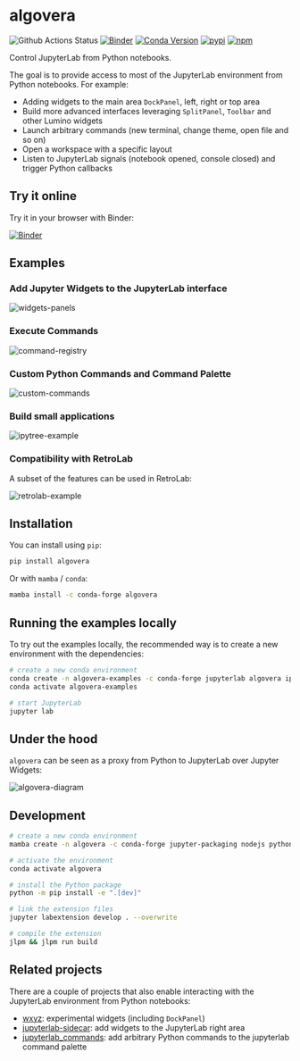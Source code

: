 # algovera

![Github Actions Status](https://github.com/jtpio/algovera/workflows/Build/badge.svg)
[![Binder](https://mybinder.org/badge_logo.svg)](https://mybinder.org/v2/gh/jtpio/algovera/stable?urlpath=lab/tree/examples/widgets.ipynb)
[![Conda Version](https://img.shields.io/conda/vn/conda-forge/algovera.svg)](https://anaconda.org/conda-forge/algovera)
[![pypi](https://img.shields.io/pypi/v/algovera.svg)](https://pypi.python.org/pypi/algovera)
[![npm](https://img.shields.io/npm/v/algovera.svg)](https://www.npmjs.com/package/algovera)

Control JupyterLab from Python notebooks.

The goal is to provide access to most of the JupyterLab environment from Python notebooks. For example:

- Adding widgets to the main area `DockPanel`, left, right or top area
- Build more advanced interfaces leveraging `SplitPanel`, `Toolbar` and other Lumino widgets
- Launch arbitrary commands (new terminal, change theme, open file and so on)
- Open a workspace with a specific layout
- Listen to JupyterLab signals (notebook opened, console closed) and trigger Python callbacks

## Try it online

Try it in your browser with Binder:

[![Binder](https://mybinder.org/badge_logo.svg)](https://mybinder.org/v2/gh/jtpio/algovera/stable?urlpath=lab/tree/examples/widgets.ipynb)

## Examples

### Add Jupyter Widgets to the JupyterLab interface

![widgets-panels](https://user-images.githubusercontent.com/591645/80025074-59104280-84e0-11ea-9766-0cb49cba285a.gif)

### Execute Commands

![command-registry](https://user-images.githubusercontent.com/591645/80026017-beb0fe80-84e1-11ea-842d-fa3bf5bc4a9b.gif)

### Custom Python Commands and Command Palette

![custom-commands](https://user-images.githubusercontent.com/591645/80026023-c1135880-84e1-11ea-9e83-fdb739659357.gif)

### Build small applications

![ipytree-example](https://user-images.githubusercontent.com/591645/80026006-b8bb1d80-84e1-11ea-87cc-86495186b938.gif)

### Compatibility with RetroLab

A subset of the features can be used in RetroLab:

![retrolab-example](https://user-images.githubusercontent.com/591645/141700044-3c39661a-8a9a-4e6b-a031-03724e0df25b.gif)

## Installation

You can install using `pip`:

```bash
pip install algovera
```

Or with `mamba` / `conda`:

```bash
mamba install -c conda-forge algovera
```

## Running the examples locally

To try out the examples locally, the recommended way is to create a new environment with the dependencies:

```bash
# create a new conda environment
conda create -n algovera-examples -c conda-forge jupyterlab algovera ipytree bqplot ipywidgets numpy
conda activate algovera-examples

# start JupyterLab
jupyter lab
```

## Under the hood

`algovera` can be seen as a proxy from Python to JupyterLab over Jupyter Widgets:

![algovera-diagram](./docs/algovera.png)

## Development

```bash
# create a new conda environment
mamba create -n algovera -c conda-forge jupyter-packaging nodejs python -y

# activate the environment
conda activate algovera

# install the Python package
python -m pip install -e ".[dev]"

# link the extension files
jupyter labextension develop . --overwrite

# compile the extension
jlpm && jlpm run build
```

## Related projects

There are a couple of projects that also enable interacting with the JupyterLab environment from Python notebooks:

- [wxyz](https://github.com/deathbeds/wxyz): experimental widgets (including `DockPanel`)
- [jupyterlab-sidecar](https://github.com/jupyter-widgets/jupyterlab-sidecar): add widgets to the JupyterLab right area
- [jupyterlab_commands](https://github.com/timkpaine/jupyterlab_commands): add arbitrary Python commands to the jupyterlab command palette
